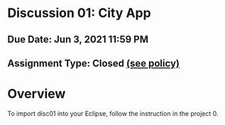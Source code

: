 # Discussion 01: City App
## Due Date: Jun 3, 2021 11:59 PM
## Assignment Type: Closed [(see policy)](http://www.cs.umd.edu/class/summer2019/cmsc132/openClosedPolicy.shtml)

# Overview
To import disc01 into your Eclipse, follow the instruction in the project 0.

